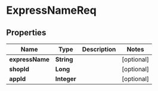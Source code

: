 

# ExpressNameReq


## Properties

Name | Type | Description | Notes
------------ | ------------- | ------------- | -------------
**expressName** | **String** |  |  [optional]
**shopId** | **Long** |  |  [optional]
**appId** | **Integer** |  |  [optional]



